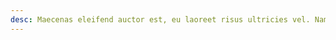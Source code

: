 ```yaml
---
desc: Maecenas eleifend auctor est, eu laoreet risus ultricies vel. Nam aliquet lectus luctus lacus sodales, sed laoreet amet.
---
```

